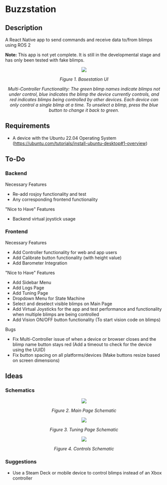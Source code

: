 # Buzzstation

## Description 
A React Native app to send commands and receive data to/from blimps using ROS 2

**Note:** This app is not yet complete. It is still in the developmental stage and has only been tested with fake blimps.

<p align="center">
<img src="https://github.com/SWAMP-Blimps/Buzzstation/assets/56363833/ce4d3e37-f12e-430d-a4a5-54c90d958fcb" />
</p>
<p align="center">
<em>Figure 1. Basestation UI</em>
</p>
<p align="center">
<em>Multi-Controller Functionality: The green blimp names indicate blimps not under control, blue indicates the blimp the device currently controls, and red indicates blimps being controlled by other devices. Each device can only control a single blimp at a time. To unselect a blimp, press the blue button to change it back to green. </em>
</p>

## Requirements

- A device with the Ubuntu 22.04 Operating System (https://ubuntu.com/tutorials/install-ubuntu-desktop#1-overview)

## To-Do

### Backend

Necessary Features
- Re-add rosjoy functionality and test
- Any corresponding frontend functionality

"Nice to Have" Features
- Backend virtual joystick usage

### Frontend

Necessary Features
- Add Controller functionality for web and app users
- Add Calibrate button functionality (with height value)
- Add Barometer Integration

"Nice to Have" Features
- Add Sidebar Menu
- Add Logs Page
- Add Tuning Page
- Dropdown Menu for State Machine
- Select and deselect visible blimps on Main Page
- Add Virtual Joysticks for the app and test performance and functionality when multiple blimps are being controlled
- Add Vision ON/OFF button functionality (To start vision code on blimps)

Bugs
- Fix Multi-Controller issue of when a device or browser closes and the blimp name button stays red (Add a timeout to check for the device using the UUID)
- Fix button spacing on all platforms/devices (Make buttons resize based on screen dimensions)

## Ideas

### Schematics

<p align="center">
<img src="https://github.com/SWAMP-Blimps/Buzzstation/assets/56363833/e6a9dfd9-489b-472e-a24c-880bda73f7cc" />
</p>
<p align="center">
<em>Figure 2. Main Page Schematic</em>
</p>

<p align="center">
<img src="https://github.com/awilwayco/Buzzstation/assets/56363833/b473b9cc-6c5c-47ab-b007-11b4d6503f2f" />
</p>
<p align="center">
<em>Figure 3. Tuning Page Schematic</em>
</p>

<p align="center">
<img src="https://github.com/awilwayco/Buzzstation/assets/56363833/43eaec0d-e121-4890-a705-e21683139139" />
</p>
<p align="center">
<em>Figure 4. Controls Schematic</em>
</p>

### Suggestions
- Use a Steam Deck or mobile device to control blimps instead of an Xbox controller
